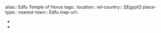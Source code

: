 alias:: Edfu Temple of Horus
tags::
location::
rel-country:: [[Egypt]]
place-type::
nearest-town:: Edfu
map-url::

-
-

